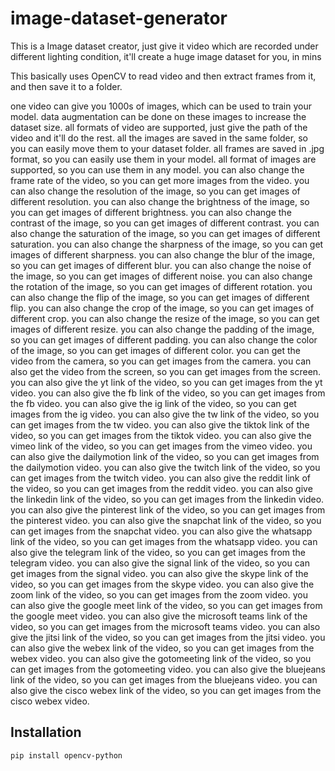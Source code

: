 # image-dataset-generator
This is a Image dataset creator, just give it video which are recorded under different lighting condition, it'll create a huge image dataset for you, in mins

This basically uses OpenCV to read video and then extract frames from it, and then save it to a folder.


one video can give you 1000s of images, which can be used to train your model.
data augmentation can be done on these images to increase the dataset size.
all formats of video are supported, just give the path of the video and it'll do the rest.
all the images are saved in the same folder, so you can easily move them to your dataset folder.
all frames are saved in .jpg format, so you can easily use them in your model.
all format of images are supported, so you can use them in any model.
you can also change the frame rate of the video, so you can get more images from the video.
you can also change the resolution of the image, so you can get images of different resolution.
you can also change the brightness of the image, so you can get images of different brightness.
you can also change the contrast of the image, so you can get images of different contrast.
you can also change the saturation of the image, so you can get images of different saturation.
you can also change the sharpness of the image, so you can get images of different sharpness.
you can also change the blur of the image, so you can get images of different blur.
you can also change the noise of the image, so you can get images of different noise.
you can also change the rotation of the image, so you can get images of different rotation.
you can also change the flip of the image, so you can get images of different flip.
you can also change the crop of the image, so you can get images of different crop.
you can also change the resize of the image, so you can get images of different resize.
you can also change the padding of the image, so you can get images of different padding.
you can also change the color of the image, so you can get images of different color.
you can get the video from the camera, so you can get images from the camera.
you can also get the video from the screen, so you can get images from the screen.
you can also give the yt link of the video, so you can get images from the yt video.
you can also give the fb link of the video, so you can get images from the fb video.
you can also give the ig link of the video, so you can get images from the ig video.
you can also give the tw link of the video, so you can get images from the tw video.
you can also give the tiktok link of the video, so you can get images from the tiktok video.
you can also give the vimeo link of the video, so you can get images from the vimeo video.
you can also give the dailymotion link of the video, so you can get images from the dailymotion video.
you can also give the twitch link of the video, so you can get images from the twitch video.
you can also give the reddit link of the video, so you can get images from the reddit video.
you can also give the linkedin link of the video, so you can get images from the linkedin video.
you can also give the pinterest link of the video, so you can get images from the pinterest video.
you can also give the snapchat link of the video, so you can get images from the snapchat video.
you can also give the whatsapp link of the video, so you can get images from the whatsapp video.
you can also give the telegram link of the video, so you can get images from the telegram video.
you can also give the signal link of the video, so you can get images from the signal video.
you can also give the skype link of the video, so you can get images from the skype video.
you can also give the zoom link of the video, so you can get images from the zoom video.
you can also give the google meet link of the video, so you can get images from the google meet video.
you can also give the microsoft teams link of the video, so you can get images from the microsoft teams video.
you can also give the jitsi link of the video, so you can get images from the jitsi video.
you can also give the webex link of the video, so you can get images from the webex video.
you can also give the gotomeeting link of the video, so you can get images from the gotomeeting video.
you can also give the bluejeans link of the video, so you can get images from the bluejeans video.
you can also give the cisco webex link of the video, so you can get images from the cisco webex video.



## Installation
```bash
pip install opencv-python



```
